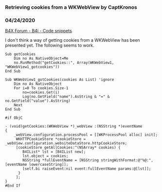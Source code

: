 ### Retrieving cookies from a WKWebView by CaptKronos
### 04/24/2020
[B4X Forum - B4i - Code snippets](https://www.b4x.com/android/forum/threads/116809/)

I don't think a way of getting cookies from a WKWebView has been presented yet. The following seems to work.  
  

```B4X
Sub getCookies  
    Dim no As NativeObject=Me  
    no.RunMethod("getCookies::", Array(WKWebView1, "WKWebView1_gotcookies"))  
End Sub  
  
Sub WKWebView1_gotCookies(cookies As List) 'ignore  
    Dim no As NativeObject  
    For i=0 To cookies.Size-1  
        no=cookies.Get(i)  
        Log(no.GetField("name").AsString & "=" & no.GetField("value").AsString)  
    Next  
End Sub  
  
#if ObjC  
  
- (void)getCookies:(WKWebView *)_webView :(NSString *)eventName  
{  
    _webView.configuration.processPool = [[WKProcessPool alloc] init];  
     WKHTTPCookieStore *cookieStore = _webView.configuration.websiteDataStore.httpCookieStore;  
     [cookieStore getAllCookies:^(NSArray* cookies) {  
        B4IList* lst = [B4IList new];  
        lst.object = cookies;  
        NSString *fullEventName = [NSString stringWithFormat:@"%@:", [eventName lowercaseString]];  
        [self.bi raiseEvent:nil event:fullEventName params:@[lst]];  
      }  
     ];  
}  
#End If
```
